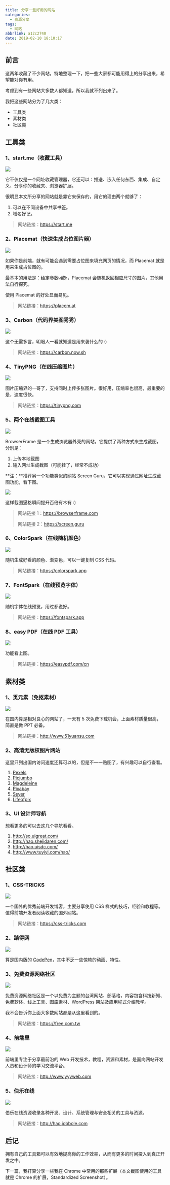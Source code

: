 ```yaml
---
title: 分享一些好用的网站
categories:
  - 资源分享
tags:
  - 网站
abbrlink: a12c2740
date: 2019-02-10 18:10:17
---
```


## 前言

这两年收藏了不少网站，特地整理一下，把一些大家都可能用得上的分享出来，希望能对你有用。

考虑到有一些网站大多数人都知道，所以我就不列出来了。

我把这些网站分为了几大类：

- 工具类
- 素材类
- 社区类

## 工具类

### 1、start.me（收藏工具）

![](https://gd4ark-1258805822.cos.ap-guangzhou.myqcloud.com/images/006mS5wEgy1g01kfsb325j31460lm78s.jpg)

它不仅仅是一个网址收藏管理器，它还可以：推送、嵌入任何东西、集成、自定义、分享你的收藏夹、浏览器扩展。

很明显本文所分享的网站就是靠它来保存的，用它的理由两个就够了：

1. 可以在不同设备中共享书签。
2. 域名好记。

> 网站链接：https://start.me

### 2、Placemat（快速生成占位图片器）

![](https://gd4ark-1258805822.cos.ap-guangzhou.myqcloud.com/images/006mS5wEgy1g01kofjhs1j31460lm0v6.jpg)

如果你是前端，就有可能会遇到需要占位图来填充网页的情况，而 Placemat 就是用来生成占位图的。

最基本的用法是：给定参数`w`或`h`，Placemat 会随机返回相应尺寸的图片，其他用法自行探究。

使用 Placemat 的好处显而易见。

> 网站链接：https://placem.at

### 3、Carbon（代码界美图秀秀）

![](https://gd4ark-1258805822.cos.ap-guangzhou.myqcloud.com/images/006mS5wEgy1g01l4ctkw0j31460lm40t.jpg)

这个无需多言，明眼人一看就知道是用来装什么的 :)

> 网站链接：https://carbon.now.sh

### 4、TinyPNG（在线压缩图片）

![](https://gd4ark-1258805822.cos.ap-guangzhou.myqcloud.com/images/006mS5wEgy1g01l85eym5j31460lmqgs.jpg)

图片压缩界的一哥了，支持同时上传多张图片。很好用，压缩率也很高，最重要的是，速度很快。

> 网站链接：https://tinypng.com

### 5、两个在线截图工具

![](https://gd4ark-1258805822.cos.ap-guangzhou.myqcloud.com/images/006mS5wEgy1g01lebp7hsj31460lm0ur.jpg)

BrowserFrame 是一个生成浏览器外壳的网站，它提供了两种方式来生成截图，分别是：

1. 上传本地截图
2. 输入网址生成截图（可能挂了，经常不成功）

**注：**推荐另一个功能类似的网站 Screen Guru，它可以实现通过网址生成截图功能，看下图。

![](https://gd4ark-1258805822.cos.ap-guangzhou.myqcloud.com/images/006mS5wEgy1g01lqsaguqj315s0sa0uf.jpg)

这样截图逼格瞬间提升百倍有木有 :)

> 网站链接 1：https://browserframe.com
>
> 网站链接 2：https://screen.guru

### 6、ColorSpark（在线随机颜色）

![](https://gd4ark-1258805822.cos.ap-guangzhou.myqcloud.com/images/006mS5wEgy1g01m1i2yflj31460lmmy5.jpg)

随机生成好看的颜色、渐变色，可以一键复制 CSS 代码。

> 网站链接：https://colorspark.app

### 7、FontSpark（在线预览字体）

![](https://gd4ark-1258805822.cos.ap-guangzhou.myqcloud.com/images/006mS5wEgy1g01m2n6sy4j31460lm0ts.jpg)

随机字体在线预览，用过都说好。

> 网站链接：https://fontspark.app

### 8、easy PDF（在线 PDF 工具）

![](https://gd4ark-1258805822.cos.ap-guangzhou.myqcloud.com/images/006mS5wEgy1g01m69eod2j31460lmwg6.jpg)

功能看上图。

> 网站链接：https://easypdf.com/cn

## 素材类

### 1、觅元素（免抠素材）

![](https://gd4ark-1258805822.cos.ap-guangzhou.myqcloud.com/images/006mS5wEgy1g01mae8r2xj31460lmapg.jpg)

在国内算是相对良心的网站了，一天有 5 次免费下载机会，上面素材质量很高，简直是做 PPT 必备。

> 网站链接：http://www.51yuansu.com

### 2、高清无版权图片网站

这里只列出国内访问速度还算可以的，但是不一一贴图了，有兴趣可以自行查看。

1. [Pexels](https://www.pexels.com/)
2. [Picjumbo](https://picjumbo.com/)
3. [Magdeleine](https://magdeleine.co/)
4. [Pixabay](https://pixabay.com/)
5. [Ssyer](https://www.ssyer.com/home)
6. [Lifeofpix](https://www.lifeofpix.com/)

### 3、UI 设计师导航

想看更多的可以去这几个导航看看。

1. http://so.uigreat.com/
2. http://hao.shejidaren.com/
3. http://hao.uisdc.com/
4. http://www.tuyiyi.com/hao/

## 社区类

### 1、CSS-TRICKS

![](https://gd4ark-1258805822.cos.ap-guangzhou.myqcloud.com/images/006mS5wEgy1g01nfctm73j31460lmqal.jpg)

一个国外的优秀前端开发博客，主要分享使用 CSS 样式的技巧，经验和教程等。值得前端开发者阅读收藏的国外网站。

> 网站链接：https://css-tricks.com

### 2、踏得网

![](https://gd4ark-1258805822.cos.ap-guangzhou.myqcloud.com/images/006mS5wEgy1g01ni3d6wpj31460lmjwh.jpg)

算是国内版的 [CodePen](https://codepen.io/)，其中不乏一些惊艳的动画、特性。

### 3、免费资源网络社区

![](https://gd4ark-1258805822.cos.ap-guangzhou.myqcloud.com/images/006mS5wEgy1g01nm0f36ej31460lmaf0.jpg)

免费资源网络社区是一个以免费为主题的台湾网站、部落格，内容包含科技新知、免费软体、线上工具、图库素材、WordPress 架站及应用程式介绍教学。

我不会告诉你上面大多数网站都是从这里看到的。

> 网站链接：https://free.com.tw

### 4、前端里

![](https://gd4ark-1258805822.cos.ap-guangzhou.myqcloud.com/images/006mS5wEgy1g01nnppxtrj31460lm49o.jpg)

前端里专注于分享最前沿的 Web 开发技术，教程，资源和素材，是面向网站开发人员和设计师的学习交流平台。

> 网站链接：http://www.yyyweb.com

### 5、伯乐在线

![](https://gd4ark-1258805822.cos.ap-guangzhou.myqcloud.com/images/006mS5wEgy1g01no7r779j31460lmwgo.jpg)

伯乐在线资源收录各种开发、设计、系统管理与安全相关的工具与资源。

> 网站链接：http://hao.jobbole.com

## 后记

拥有自己的工具箱可以有效地提高你的工作效率，从而有更多的时间投入到真正开发之中。

下一篇，我打算分享一些我在 Chrome 中常用的那些扩展（本文截图使用的工具就是 Chrome 的扩展，Standardized Screenshot）。
